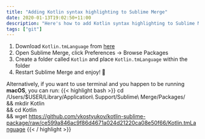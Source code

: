 ```yaml
---
title: "Adding Kotlin syntax highlighting to Sublime Merge"
date: 2020-01-13T19:02:50+11:00
description: "Here's how to add Kotlin syntax highlighting to Sublime Merge"
tags: ["git"]
---
```


1. Download `Kotlin.tmLanguage` from [here](https://github.com/vkostyukov/kotlin-sublime-package/blob/ce599a846ac9f86d4671a024d21220ca08e50f66/Kotlin.tmLanguage)
2. Open Sublime Merge, click Preferences -> Browse Packages
3. Create a folder called `Kotlin` and place `Kotlin.tmLanguage` within the folder
4. Restart Sublime Merge and enjoy! 🎉


Alternatively, if you want to use terminal and you happen to be running **macOS**, you can run:
{{< highlight bash >}}
cd /Users/$USER/Library/Application\ Support/Sublime\ Merge/Packages/ \
  && mkdir Kotlin \
  && cd Kotlin \
  && wget https://github.com/vkostyukov/kotlin-sublime-package/raw/ce599a846ac9f86d4671a024d21220ca08e50f66/Kotlin.tmLanguage
{{< / highlight >}}
